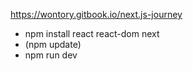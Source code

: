 https://wontory.gitbook.io/next.js-journey

* npm install react react-dom next
* (npm update)
* npm run dev

